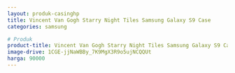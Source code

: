 ```yaml
---
layout: produk-casinghp
title: Vincent Van Gogh Starry Night Tiles Samsung Galaxy S9 Case
categories: samsung

# Produk
product-title: Vincent Van Gogh Starry Night Tiles Samsung Galaxy S9 Case
image-drive: 1CGE-jjNaWBBy_7K9MgX3R9o5ujNCQQUt
harga: 90000
---
```

